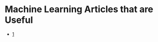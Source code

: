 # Machine Learning Articles that are Useful 
- [1](https://www.itl.nist.gov/div898/handbook/prc/section1/prc16.htm/)
